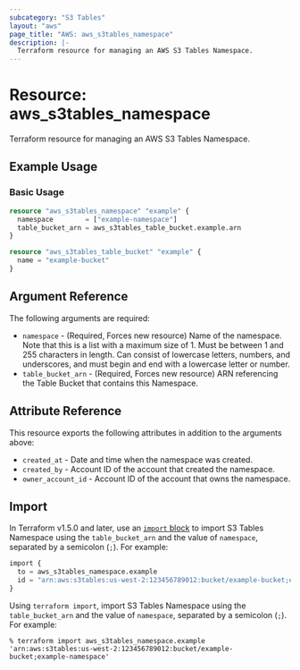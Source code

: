 ```yaml
---
subcategory: "S3 Tables"
layout: "aws"
page_title: "AWS: aws_s3tables_namespace"
description: |-
  Terraform resource for managing an AWS S3 Tables Namespace.
---
```


# Resource: aws_s3tables_namespace

Terraform resource for managing an AWS S3 Tables Namespace.

## Example Usage

### Basic Usage

```terraform
resource "aws_s3tables_namespace" "example" {
  namespace        = ["example-namespace"]
  table_bucket_arn = aws_s3tables_table_bucket.example.arn
}

resource "aws_s3tables_table_bucket" "example" {
  name = "example-bucket"
}
```

## Argument Reference

The following arguments are required:

* `namespace` - (Required, Forces new resource) Name of the namespace.
  Note that this is a list with a maximum size of 1.
  Must be between 1 and 255 characters in length.
  Can consist of lowercase letters, numbers, and underscores, and must begin and end with a lowercase letter or number.
* `table_bucket_arn` - (Required, Forces new resource) ARN referencing the Table Bucket that contains this Namespace.

## Attribute Reference

This resource exports the following attributes in addition to the arguments above:

* `created_at` - Date and time when the namespace was created.
* `created_by` - Account ID of the account that created the namespace.
* `owner_account_id` - Account ID of the account that owns the namespace.

## Import

In Terraform v1.5.0 and later, use an [`import` block](https://developer.hashicorp.com/terraform/language/import) to import S3 Tables Namespace using the `table_bucket_arn` and the value of `namespace`, separated by a semicolon (`;`).
For example:

```terraform
import {
  to = aws_s3tables_namespace.example
  id = "arn:aws:s3tables:us-west-2:123456789012:bucket/example-bucket;example-namespace"
}
```

Using `terraform import`, import S3 Tables Namespace using the `table_bucket_arn` and the value of `namespace`, separated by a semicolon (`;`).
For example:

```console
% terraform import aws_s3tables_namespace.example 'arn:aws:s3tables:us-west-2:123456789012:bucket/example-bucket;example-namespace'
```
